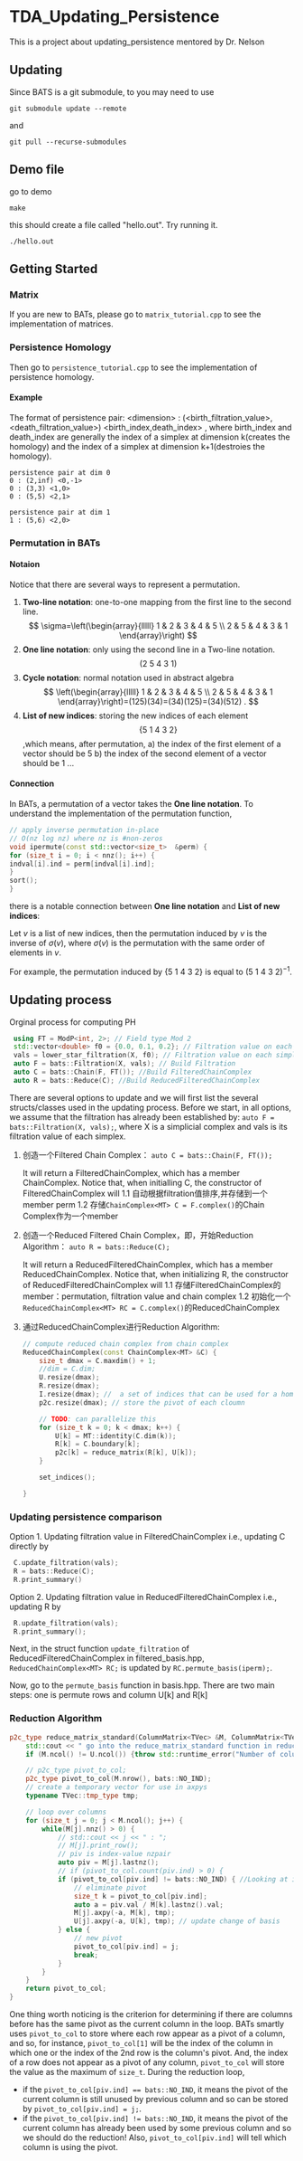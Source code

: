 # TDA_Updating_Persistence
This is a project about updating_persistence mentored by Dr. Nelson

## Updating
Since BATS is a git submodule, to you may need to use
```
git submodule update --remote
```
and
```
git pull --recurse-submodules
```

## Demo file
go to demo
```
make
```

this should create a file called "hello.out".  Try running it.
```
./hello.out
```


## Getting Started
### Matrix
If you are new to BATs, please go to `matrix_tutorial.cpp` to see the implementation of matrices.
### Persistence Homology
Then go to `persistence_tutorial.cpp` to see the implementation of persistence homology.
#### Example
The format of persistence pair:
\<dimension> : (\<birth_filtration_value>, \<death_filtration_value>) \<birth_index,death_index>
, where birth_index and death_index are generally the index of a simplex at dimension k(creates the homology) and the index of a simplex at dimension k+1(destroies the homology). 
```
persistence pair at dim 0
0 : (2,inf) <0,-1>
0 : (3,3) <1,0>
0 : (5,5) <2,1>

persistence pair at dim 1
1 : (5,6) <2,0>
```

### Permutation in BATs

#### Notaion
Notice that there are several ways to represent a permutation.
1. **Two-line notation**: one-to-one mapping from the first line to the second line.
$$
\sigma=\left(\begin{array}{lllll}
1 & 2 & 3 & 4 & 5 \\
2 & 5 & 4 & 3 & 1
\end{array}\right)
$$
2. **One line notation**: only using the second line in a Two-line notation.
$$(2\ 5\ 4\ 3\ 1)$$
3. **Cycle notation**: normal notation used in abstract algebra
$$
\left(\begin{array}{lllll}
1 & 2 & 3 & 4 & 5 \\
2 & 5 & 4 & 3 & 1
\end{array}\right)=(125)(34)=(34)(125)=(34)(512) .
$$
4. **List of new indices**: storing the new indices of each element
$$\{ 5\ 1\ 4\ 3\ 2\} $$
,which means, after permutation,
a) the index of the first element of a vector should be 5
b) the index of the second element of a vector should be 1
...

#### Connection
In BATs, a permutation of a vector takes the **One line notation**. To understand the implementation of the permutation function, 
```C++
// apply inverse permutation in-place
// O(nz log nz) where nz is #non-zeros
void ipermute(const std::vector<size_t>  &perm) {
for (size_t i = 0; i < nnz(); i++) {
indval[i].ind = perm[indval[i].ind];
}
sort();
}
```

there is a notable connection between **One line notation** and **List of new indices**:

Let $v$ is a list of new indices, then the permutation induced by $v$ is the inverse of $\sigma(v)$, where $\sigma(v)$ is the permutation with the same order of elements in $v$.

For example, the permutation induced by $\{ 5\ 1\ 4\ 3\ 2\}$ is equal to $(5\ 1\ 4\ 3\ 2)^{-1}$. 

## Updating process
Orginal process for computing PH
```C++
 using FT = ModP<int, 2>; // Field type Mod 2
 std::vector<double> f0 = {0.0, 0.1, 0.2}; // Filtration value on each vertex
 vals = lower_star_filtration(X, f0); // Filtration value on each simplex
 auto F = bats::Filtration(X, vals); // Build Filtration
 auto C = bats::Chain(F, FT()); //Build FilteredChainComplex
 auto R = bats::Reduce(C); //Build ReducedFilteredChainComplex
```

There are several options to update and we will first list the several structs/classes used in the updating process.
Before we start, in all options, we assume that the filtration has already been established by:
`auto F = bats::Filtration(X, vals);`, where X is a simplicial complex and vals is its filtration value of each simplex. 

1. 创造一个Filtered Chain Complex：
   `auto C = bats::Chain(F, FT());`

   It will return a FilteredChainComplex, which has a member ChainComplex.
   Notice that, when initialling C, the constructor of FilteredChainComplex will
   1.1 自动根据filtration值排序,并存储到一个member perm
   1.2 存储`ChainComplex<MT> C = F.complex()`的Chain Complex作为一个member

2. 创造一个Reduced Filtered Chain Complex，即，开始Reduction Algorithm：
   `auto R = bats::Reduce(C);`

   It will return a ReducedFilteredChainComplex, which has a member ReducedChainComplex.
   Notice that, when initializing R, the constructor of ReducedFilteredChainComplex will 
   1.1 存储FilteredChainComplex的member：permutation, filtration value and chain complex
   1.2 初始化一个`ReducedChainComplex<MT> RC = C.complex()`的ReducedChainComplex

3. 通过ReducedChainComplex进行Reduction Algorithm:
    ```C++
   	// compute reduced chain complex from chain complex
	ReducedChainComplex(const ChainComplex<MT> &C) {
		size_t dmax = C.maxdim() + 1;
		//dim = C.dim;
		U.resize(dmax);
		R.resize(dmax);
		I.resize(dmax); //  a set of indices that can be used for a homology revealing basis.
		p2c.resize(dmax); // store the pivot of each cloumn 

		// TODO: can parallelize this
		for (size_t k = 0; k < dmax; k++) {
			U[k] = MT::identity(C.dim(k));
			R[k] = C.boundary[k];
			p2c[k] = reduce_matrix(R[k], U[k]);
		}

		set_indices();

	}
    ```

### Updating persistence comparison
Option 1. Updating filtration value in FilteredChainComplex 
i.e., updating C directly by 
```C++
 C.update_filtration(vals);
 R = bats::Reduce(C);
 R.print_summary()
```

Option 2. Updating filtration value in ReducedFilteredChainComplex 
i.e., updating R by
```C++
 R.update_filtration(vals);
 R.print_summary();
```
Next, in the struct function `update_filtration` of ReducedFilteredChainComplex in filtered_basis.hpp, `ReducedChainComplex<MT> RC;` is updated by `RC.permute_basis(iperm);`.

Now, go to the `permute_basis` function in basis.hpp. There are two main steps: one is permute rows and column U[k] and R[k] 


### Reduction Algorithm
```C++
p2c_type reduce_matrix_standard(ColumnMatrix<TVec> &M, ColumnMatrix<TVec> &U) {
	std::cout << " go into the reduce_matrix_standard function in reduction.hpp" << std::endl;
	if (M.ncol() != U.ncol()) {throw std::runtime_error("Number of columns are not the same!");}

	// p2c_type pivot_to_col;
	p2c_type pivot_to_col(M.nrow(), bats::NO_IND);
	// create a temporary vector for use in axpys
	typename TVec::tmp_type tmp;

	// loop over columns
	for (size_t j = 0; j < M.ncol(); j++) {
		while(M[j].nnz() > 0) {
			// std::cout << j << " : ";
			// M[j].print_row();
			// piv is index-value nzpair
			auto piv = M[j].lastnz();
			// if (pivot_to_col.count(piv.ind) > 0) {
			if (pivot_to_col[piv.ind] != bats::NO_IND) { //Looking at if the pivot of column j has already been appeared in (pivot_to_col) previous column  is equivalent to look at the column before j with the same pivot as j
				// eliminate pivot
				size_t k = pivot_to_col[piv.ind];
				auto a = piv.val / M[k].lastnz().val;
				M[j].axpy(-a, M[k], tmp);
				U[j].axpy(-a, U[k], tmp); // update change of basis
			} else {
				// new pivot
				pivot_to_col[piv.ind] = j;
				break;
			}
		}
	}
	return pivot_to_col;
}
```

One thing worth noticing is the criterion for determining if there are columns before has the same pivot as the current column in the loop. 
BATs smartly uses `pivot_to_col` to store where each row appear as a pivot of a column, and so, for instance, `pivot_to_col[1]` will be the index of the column in which one or the index of the 2nd row is the column's pivot. And, the index of a row does not appear as a pivot of any column, `pivot_to_col` will store the value as the maximum of `size_t`.
During the reduction loop, 
- if the `pivot_to_col[piv.ind] == bats::NO_IND`, it means the pivot of the current column is still unused by previous column and so can be stored by `pivot_to_col[piv.ind] = j;`.
- if the `pivot_to_col[piv.ind] != bats::NO_IND`, it means the pivot of the current column has already been used by some previous column and so we should do the reduction! Also, `pivot_to_col[piv.ind]` will tell which column is using the pivot.

